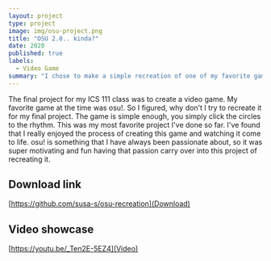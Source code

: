 ```yaml
---
layout: project
type: project
image: img/osu-project.png
title: "OSU 2.0.. kinda?"
date: 2020
published: true
labels:
  - Video Game
summary: "I chose to make a simple recreation of one of my favorite games for my ICS 111 final project: osu!"
---
```


The final project for my ICS 111 class was to create a video game. My favorite game at the time was osu!. So I figured, why don't I try to recreate it for my final project. The game is simple enough, you simply click the circles to the rhythm. This was my most favorite project I've done so far. I've found that I really enjoyed the process of creating this game and watching it come to life. osu! is something that I have always been passionate about, so it was super motivating and fun having that passion carry over into this project of recreating it.

## Download link

[https://github.com/susa-s/osu-recreation](Download)

## Video showcase

[https://youtu.be/_Ten2E-5EZ4](Video)
